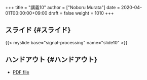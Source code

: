 +++
title = "講義10"
author = ["Noboru Murata"]
date = 2020-04-01T00:00:00+09:00
draft = false
weight = 1010
+++

## スライド {#スライド}

{{< myslide base="signal-processing" name="slide10" >}}


## ハンドアウト {#ハンドアウト}

-   [PDF file](https://noboru-murata.github.io/signal-processing/pdfs/slide10.pdf)